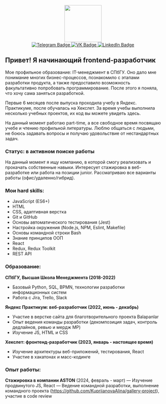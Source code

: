 <div id="header" align="center">
  <img src="https://media.giphy.com/media/v1.Y2lkPTc5MGI3NjExZ2YzcnltZ3NkZGlnNHZxeWpzZGZ1czZ2d29mOWlkZTVia2l0enJxMSZlcD12MV9pbnRlcm5hbF9naWZfYnlfaWQmY3Q9cw/WIQ0N0OUvei1OW1h9Z/giphy.gif" width="120"/>
  <div id="badges">
    <a href="https://t.me/kupriianova_a">
      <img src="https://img.shields.io/badge/Telegram-black?logo=telegram&logoColor=white&style=for-the-badge" alt="Telegram Badge"/>
    </a>
    <a href="https://vk.com/kupriianova_a">
      <img src="https://img.shields.io/badge/VK-blue?logo=VK&logoColor=white&style=for-the-badge" alt="VK Badge"/>
    </a>
     <a href="https://www.linkedin.com/in/alina-kupriianova/">
      <img src="https://img.shields.io/badge/LinkedIn-light-blue?style=for-the-badge&logo=linkedin&logoColor=white" alt="LinkedIn Badge"/>
    </a>
</div>
</div>


## Привет! Я начинающий frontend-разработчик

Мое профильное образование: IT-менеджмент в СПбГУ.  Оно дало мне понимание многих бизнес-процессов, познакомило с этапами разработки продукта, а также предоставило возможность факультативно попробовать программирование. После этого я поняла, что хочу сама заняться разработкой.

Первые 6 месяцев после выпуска проходила учебу в Яндекс. Практикуме, после обучалась на Хекслет.  За время учебы выполнила несколько учебных проектов, их код вы можете увидеть здесь.

На данный момент работаю part-time, а все свободное время посвящаю учебе и чтению профильной литературы. Люблю общаться с людьми, не боюсь задавать вопросы и получаю удовольствие от нестандартных задач.

### Статус: в активном поиске работы
На данный момент я ищу компанию, в которой смогу реализовать и прокачать собственные навыки. Интересует
стажировка в веб-разработке или работа на позиции junior. Рассматриваю все варианты работы (офис/удаленно/гибрид).

### Мои hard skills:
* JavaScript (ES6+)
* HTML
* CSS, адаптивная верстка
* Git и GitHub
* Основы автоматического тестирования (Jest)
* Настройка окружения (Node.js, NPM, Eslint, Makefile)
* Основы командной строки Bash
* Знание принципов ООП
* React
* Redux, Redux Toolkit
* REST API


### Образование:

__СПбГУ, Высшая Школа Менеджмента (2018-2022)__
  - Базовый Python, SQL, BPMN, технологии разработки информационных систем
  - Работа с Jira, Trello, Slack

__Яндекс Практикум: веб-разработчик (2022, июнь - декабрь)__
  - Участие в верстке сайта для благотворительного проекта Balapanlar
  - Опыт ведения команды разработки (декомпозиция задач, контроль дедлайнов, ревью и мердж MP)
  - Изучение JS, HTML и CSS

__Хекслет: фронтенд-разработчик (2023, январь - настоящее время)__
  - Изучение архитектуры веб-приложений, тестирования, React
  - Участие в хакатонах и масс-кодинге

### Опыт работы:

__Стажировка в компании ASTON__ (2024, февраль - март)
— Изучение продвинутого JS, React
— Ведение командной разработки, выполнение командного проекта (https://github.com/KupriianovaAlina/gallery-project), участие в code review
